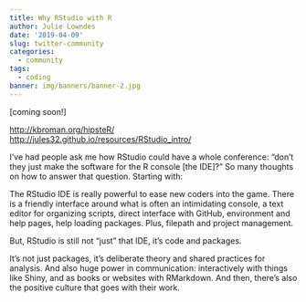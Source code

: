 ```yaml
---
title: Why RStudio with R
author: Julie Lowndes
date: '2019-04-09'
slug: twitter-community
categories:
  - community
tags:
  - coding
banner: img/banners/banner-2.jpg
---
```



[coming soon!]

http://kbroman.org/hipsteR/
http://jules32.github.io/resources/RStudio_intro/

I’ve had people ask me how RStudio could have a whole conference: “don’t they just make the software for the R console [the IDE]?” So many thoughts on how to answer that question. Starting with: 

The RStudio IDE is really powerful to ease new coders into the game. There is a friendly interface around what is often an intimidating console, a text editor for organizing scripts, direct interface with GitHub, environment and help pages, help loading packages. Plus, filepath and project management. 

But, RStudio is still not “just” that IDE, it’s code and packages. 

It’s not just packages, it’s deliberate theory and shared practices for analysis. And also huge power in communication: interactively with things like Shiny, and as books or websites with RMarkdown. And then, there’s also the positive culture that goes with their work.
